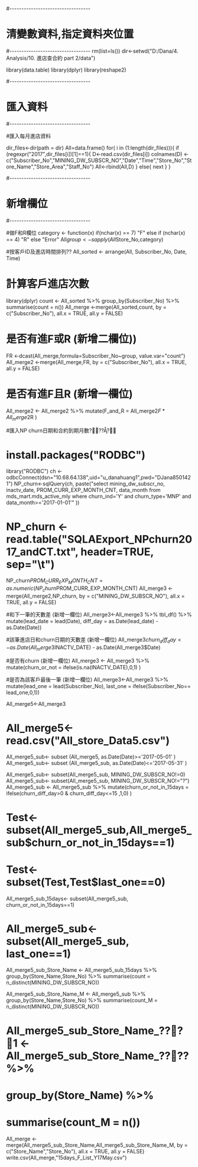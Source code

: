 #----------------------------------
# 清變數資料,指定資料夾位置
#----------------------------------
rm(list=ls())
dir<-setwd("D:/Dana/4. Analysis/10. 進店查合約 part 2/data")

library(data.table)
library(dplyr)
library(reshape2)


#----------------------------------
# 匯入資料
#----------------------------------

#匯入每月進店資料

dir_files<-dir(path = dir)
All=data.frame()
for( i in (1:length(dir_files))){
  if (regexpr("2017",dir_files[i])[1]==1){
    D<-read.csv(dir_files[i])
    colnames(D) <- c("Subscriber_No","MINING_DW_SUBSCR_NO","Date","Time","Store_No","Store_Name","Store_Area","Staff_No")
    All<-rbind(All,D) }
  else{
    next
  }
}

#----------------------------------
# 新增欄位
#----------------------------------


#做F和R欄位
category <- function(x) if(nchar(x) == 7) "F" else if (nchar(x) == 4) "R" else "Error"
All$group <- sapply(All$Store_No,category)

#按客戶ID及進店時間排列??
All_sorted <- arrange(All, Subscriber_No, Date, Time)

# 計算客戶進店次數
library(dplyr)
count <- All_sorted  %>% group_by(Subscriber_No) %>% summarise(count = n())
All_merge <-merge(All_sorted,count, by = c("Subscriber_No"), all.x = TRUE, all.y = FALSE)

# 是否有進F或R (新增二欄位))
FR <-dcast(All_merge,formula=Subscriber_No~group, value.var="count")
All_merge2 <-merge(All_merge,FR, by = c("Subscriber_No"), all.x = TRUE, all.y = FALSE)

# 是否有進F且R (新增一欄位)
All_merge2 <-
  All_merge2 %>% 
  mutate(F_and_R = All_merge2$F*All_merge2$R )

#匯入NP churn日期和合約到期月數????
# install.packages("RODBC")
library("RODBC")
ch <- odbcConnect(dsn="10.68.64.138",uid="u_danahuang1",pwd="DJana8501421")
NP_churn<-sqlQuery(ch, paste("select mining_dw_subscr_no, inactv_date, PROM_CURR_EXP_MONTH_CNT, data_month
                             from mds_mart.mds_active_mly
                             where churn_ind='Y' and churn_type='MNP' and
                             data_month>='2017-01-01'" ))

# NP_churn <- read.table("SQLAExport_NPchurn2017_andCT.txt", header=TRUE, sep="\t")
NP_churn$PROM_CURR_EXP_MONTH_CNT = as.numeric(NP_churn$PROM_CURR_EXP_MONTH_CNT)
All_merge3 <-merge(All_merge2,NP_churn, by = c("MINING_DW_SUBSCR_NO"), all.x = TRUE, all.y = FALSE)

#和下一筆的天數差 (新增一欄位)
All_merge3<-All_merge3 %>% 
  tbl_df() %>% 
  mutate(lead_date = lead(Date),
         diff_day = as.Date(lead_date) - as.Date(Date))

#該筆進店日和churn日期的天數差 (新增一欄位)
All_merge3$churn_diff_day<-as.Date(All_merge3$INACTV_DATE) - as.Date(All_merge3$Date)

#是否有churn (新增一欄位)
All_merge3 <-
  All_merge3 %>% 
  mutate(churn_or_not = ifelse(is.na(INACTV_DATE),0,1) )

#是否為該客戶最後一筆 (新增一欄位)
All_merge3<-All_merge3 %>% 
  mutate(lead_one = lead(Subscriber_No),
         last_one = ifelse(Subscriber_No== lead_one,0,1))

All_merge5<-All_merge3

# All_merge5<-read.csv("All_store_Data5.csv")
All_merge5_sub<- subset (All_merge5, as.Date(Date)>='2017-05-01' )
All_merge5_sub<- subset (All_merge5_sub, as.Date(Date)<='2017-05-31' )


All_merge5_sub<- subset(All_merge5_sub, MINING_DW_SUBSCR_NO!=0)
All_merge5_sub<- subset(All_merge5_sub, MINING_DW_SUBSCR_NO!="?")
All_merge5_sub <-
  All_merge5_sub %>% 
  mutate(churn_or_not_in_15days = ifelse(churn_diff_day>0 & churn_diff_day<=15 ,1,0) )

# Test<-subset(All_merge5_sub,All_merge5_sub$churn_or_not_in_15days==1)
# Test<-subset(Test,Test$last_one==0)


All_merge5_sub_15days<- subset(All_merge5_sub, churn_or_not_in_15days==1)
# All_merge5_sub<- subset(All_merge5_sub, last_one==1)
All_merge5_sub_Store_Name <- All_merge5_sub_15days %>% 
  group_by(Store_Name,Store_No) %>% 
  summarise(count = n_distinct(MINING_DW_SUBSCR_NO))

All_merge5_sub_Store_Name_M <- All_merge5_sub %>% 
  group_by(Store_Name,Store_No) %>% 
  summarise(count_M = n_distinct(MINING_DW_SUBSCR_NO))

# All_merge5_sub_Store_Name_???1 <- All_merge5_sub_Store_Name_???? %>% 
#   group_by(Store_Name) %>% 
#   summarise(count_M = n())

All_merge <-merge(All_merge5_sub_Store_Name,All_merge5_sub_Store_Name_M, by = c("Store_Name","Store_No"), all.x = TRUE, all.y = FALSE)
write.csv(All_merge,"15days_F_List_Y17May.csv")
